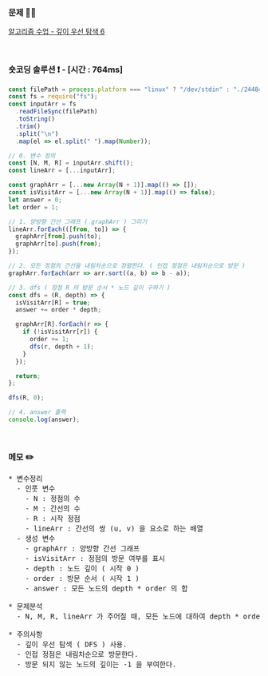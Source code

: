 ### 문제 🤨❔

[알고리즘 수업 - 깊이 우선 탐색 6](https://www.acmicpc.net/problem/24484)

<br>

### 숏코딩 솔루션 ❗️ - [시간 : 764ms]

```js
const filePath = process.platform === "linux" ? "/dev/stdin" : "./24484.txt";
const fs = require("fs");
const inputArr = fs
  .readFileSync(filePath)
  .toString()
  .trim()
  .split("\n")
  .map(el => el.split(" ").map(Number));

// 0. 변수 정의
const [N, M, R] = inputArr.shift();
const lineArr = [...inputArr];

const graphArr = [...new Array(N + 1)].map(() => []);
const isVisitArr = [...new Array(N + 1)].map(() => false);
let answer = 0;
let order = 1;

// 1. 양방향 간선 그래프 ( graphArr ) 그리기
lineArr.forEach(([from, to]) => {
  graphArr[from].push(to);
  graphArr[to].push(from);
});

// 2. 모든 정점의 간선을 내림차순으로 정렬한다. ( 인접 정점은 내림차순으로 방문 )
graphArr.forEach(arr => arr.sort((a, b) => b - a));

// 3. dfs ( 정점 R 의 방문 순서 * 노드 깊이 구하기 )
const dfs = (R, depth) => {
  isVisitArr[R] = true;
  answer += order * depth;

  graphArr[R].forEach(r => {
    if (!isVisitArr[r]) {
      order += 1;
      dfs(r, depth + 1);
    }
  });

  return;
};

dfs(R, 0);

// 4. answer 출력
console.log(answer);
```

<br>

### 메모 ✏️

<pre>
* 변수정리
  - 인풋 변수
    - N : 정점의 수
    - M : 간선의 수
    - R : 시작 정점
    - lineArr : 간선의 쌍 (u, v) 을 요소로 하는 배열
  - 생성 변수
    - graphArr : 양방향 간선 그래프
    - isVisitArr : 정점의 방문 여부를 표시
    - depth : 노드 깊이 ( 시작 0 )
    - order : 방문 순서 ( 시작 1 )
    - answer : 모든 노드의 depth * order 의 합

* 문제분석
  - N, M, R, lineArr 가 주어질 때, 모든 노드에 대하여 depth * order 의 합을 출력하라.

* 주의사항
  - 깊이 우선 탐색 ( DFS ) 사용.
  - 인접 정점은 내림차순으로 방문한다.
  - 방문 되지 않는 노드의 깊이는 -1 을 부여한다.
</pre>
